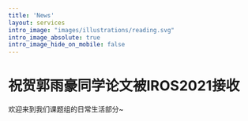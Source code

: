 ```yaml
---
title: 'News'
layout: services
intro_image: "images/illustrations/reading.svg"
intro_image_absolute: true
intro_image_hide_on_mobile: false
---
```


# 祝贺郭雨豪同学论文被IROS2021接收

欢迎来到我们课题组的日常生活部分~
